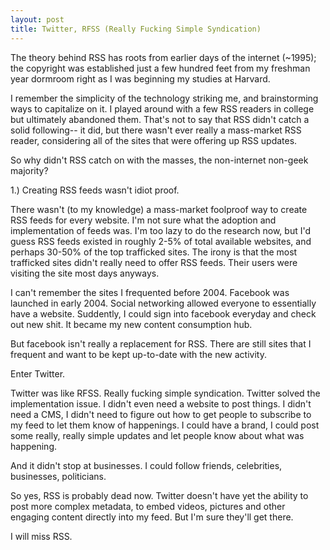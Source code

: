 ```yaml
---
layout: post
title: Twitter, RFSS (Really Fucking Simple Syndication)
---
```


The theory behind RSS has roots from earlier days of the internet (~1995); the copyright was established just a few hundred feet from my freshman year dormroom right as I was beginning my studies at Harvard.

I remember the simplicity of the technology striking me, and brainstorming ways to capitalize on it. I played around with a few RSS readers in college but ultimately abandoned them. That's not to say that RSS didn't catch a solid following-- it did, but there wasn't ever really a mass-market RSS reader, considering all of the sites that were offering up RSS updates.

So why didn't RSS catch on with the masses, the non-internet non-geek majority?

1.) Creating RSS feeds wasn't idiot proof.

There wasn't (to my knowledge) a mass-market foolproof way to create RSS feeds for every website. I'm not sure what the adoption and implementation of feeds was. I'm too lazy to do the research now, but I'd guess RSS feeds existed in roughly 2-5% of total available websites, and perhaps 30-50% of the top trafficked sites. The irony is that the most trafficked sites didn't really need to offer RSS feeds. Their users were visiting the site most days anyways.

I can't remember the sites I frequented before 2004. Facebook was launched in early 2004. Social networking allowed everyone to essentially have a website. Suddently, I could sign into facebook everyday and check out new shit. It became my new content consumption hub.

But facebook isn't really a replacement for RSS. There are still sites that I frequent and want to be kept up-to-date with the new activity.

Enter Twitter.

Twitter was like RFSS. Really fucking simple syndication. Twitter solved the implementation issue. I didn't even need a website to post things. I didn't need a CMS, I didn't need to figure out how to get people to subscribe to my feed to let them know of happenings. I could have a brand, I could post some really, really simple updates and let people know about what was happening.

And it didn't stop at businesses. I could follow friends, celebrities, businesses, politicians.

So yes, RSS is probably dead now. Twitter doesn't have yet the ability to post more complex metadata, to embed videos, pictures and other engaging content directly into my feed. But I'm sure they'll get there.

I will miss RSS.
